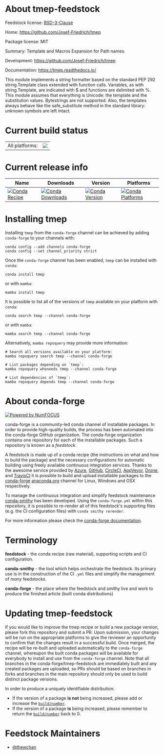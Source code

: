 About tmep-feedstock
====================

Feedstock license: [BSD-3-Clause](https://github.com/conda-forge/tmep-feedstock/blob/main/LICENSE.txt)

Home: https://github.com/Josef-Friedrich/tmep

Package license: MIT

Summary: Template and Macros Expansion for Path names.

Development: https://github.com/Josef-Friedrich/tmep

Documentation: https://tmep.readthedocs.io/

This module implements a string formatter based on the standard PEP 292 string.Template class extended with function calls. Variables, as with string.Template, are indicated with $ and functions are delimited with %.
This module assumes that everything is Unicode: the template and the substitution values. Bytestrings are not supported. Also, the templates always behave like the safe_substitute method in the standard library: unknown symbols are left intact.


Current build status
====================


<table><tr><td>All platforms:</td>
    <td>
      <a href="https://dev.azure.com/conda-forge/feedstock-builds/_build/latest?definitionId=12252&branchName=main">
        <img src="https://dev.azure.com/conda-forge/feedstock-builds/_apis/build/status/tmep-feedstock?branchName=main">
      </a>
    </td>
  </tr>
</table>

Current release info
====================

| Name | Downloads | Version | Platforms |
| --- | --- | --- | --- |
| [![Conda Recipe](https://img.shields.io/badge/recipe-tmep-green.svg)](https://anaconda.org/conda-forge/tmep) | [![Conda Downloads](https://img.shields.io/conda/dn/conda-forge/tmep.svg)](https://anaconda.org/conda-forge/tmep) | [![Conda Version](https://img.shields.io/conda/vn/conda-forge/tmep.svg)](https://anaconda.org/conda-forge/tmep) | [![Conda Platforms](https://img.shields.io/conda/pn/conda-forge/tmep.svg)](https://anaconda.org/conda-forge/tmep) |

Installing tmep
===============

Installing `tmep` from the `conda-forge` channel can be achieved by adding `conda-forge` to your channels with:

```
conda config --add channels conda-forge
conda config --set channel_priority strict
```

Once the `conda-forge` channel has been enabled, `tmep` can be installed with `conda`:

```
conda install tmep
```

or with `mamba`:

```
mamba install tmep
```

It is possible to list all of the versions of `tmep` available on your platform with `conda`:

```
conda search tmep --channel conda-forge
```

or with `mamba`:

```
mamba search tmep --channel conda-forge
```

Alternatively, `mamba repoquery` may provide more information:

```
# Search all versions available on your platform:
mamba repoquery search tmep --channel conda-forge

# List packages depending on `tmep`:
mamba repoquery whoneeds tmep --channel conda-forge

# List dependencies of `tmep`:
mamba repoquery depends tmep --channel conda-forge
```


About conda-forge
=================

[![Powered by
NumFOCUS](https://img.shields.io/badge/powered%20by-NumFOCUS-orange.svg?style=flat&colorA=E1523D&colorB=007D8A)](https://numfocus.org)

conda-forge is a community-led conda channel of installable packages.
In order to provide high-quality builds, the process has been automated into the
conda-forge GitHub organization. The conda-forge organization contains one repository
for each of the installable packages. Such a repository is known as a *feedstock*.

A feedstock is made up of a conda recipe (the instructions on what and how to build
the package) and the necessary configurations for automatic building using freely
available continuous integration services. Thanks to the awesome service provided by
[Azure](https://azure.microsoft.com/en-us/services/devops/), [GitHub](https://github.com/),
[CircleCI](https://circleci.com/), [AppVeyor](https://www.appveyor.com/),
[Drone](https://cloud.drone.io/welcome), and [TravisCI](https://travis-ci.com/)
it is possible to build and upload installable packages to the
[conda-forge](https://anaconda.org/conda-forge) [anaconda.org](https://anaconda.org/)
channel for Linux, Windows and OSX respectively.

To manage the continuous integration and simplify feedstock maintenance
[conda-smithy](https://github.com/conda-forge/conda-smithy) has been developed.
Using the ``conda-forge.yml`` within this repository, it is possible to re-render all of
this feedstock's supporting files (e.g. the CI configuration files) with ``conda smithy rerender``.

For more information please check the [conda-forge documentation](https://conda-forge.org/docs/).

Terminology
===========

**feedstock** - the conda recipe (raw material), supporting scripts and CI configuration.

**conda-smithy** - the tool which helps orchestrate the feedstock.
                   Its primary use is in the construction of the CI ``.yml`` files
                   and simplify the management of *many* feedstocks.

**conda-forge** - the place where the feedstock and smithy live and work to
                  produce the finished article (built conda distributions)


Updating tmep-feedstock
=======================

If you would like to improve the tmep recipe or build a new
package version, please fork this repository and submit a PR. Upon submission,
your changes will be run on the appropriate platforms to give the reviewer an
opportunity to confirm that the changes result in a successful build. Once
merged, the recipe will be re-built and uploaded automatically to the
`conda-forge` channel, whereupon the built conda packages will be available for
everybody to install and use from the `conda-forge` channel.
Note that all branches in the conda-forge/tmep-feedstock are
immediately built and any created packages are uploaded, so PRs should be based
on branches in forks and branches in the main repository should only be used to
build distinct package versions.

In order to produce a uniquely identifiable distribution:
 * If the version of a package **is not** being increased, please add or increase
   the [``build/number``](https://docs.conda.io/projects/conda-build/en/latest/resources/define-metadata.html#build-number-and-string).
 * If the version of a package **is** being increased, please remember to return
   the [``build/number``](https://docs.conda.io/projects/conda-build/en/latest/resources/define-metadata.html#build-number-and-string)
   back to 0.

Feedstock Maintainers
=====================

* [@thewchan](https://github.com/thewchan/)

